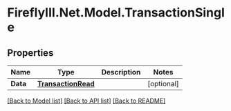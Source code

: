 # FireflyIII.Net.Model.TransactionSingle
## Properties

Name | Type | Description | Notes
------------ | ------------- | ------------- | -------------
**Data** | [**TransactionRead**](TransactionRead.md) |  | [optional] 

[[Back to Model list]](../README.md#documentation-for-models) [[Back to API list]](../README.md#documentation-for-api-endpoints) [[Back to README]](../README.md)

